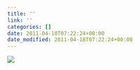 ```yaml
---
title: ''
link: ''
categories: []
date: 2011-04-18T07:22:24+00:00
date_modified: 2011-04-18T07:22:24+00:00
---
```


![](http://share.hartl.co/instagram/2011-04-18.jpg)